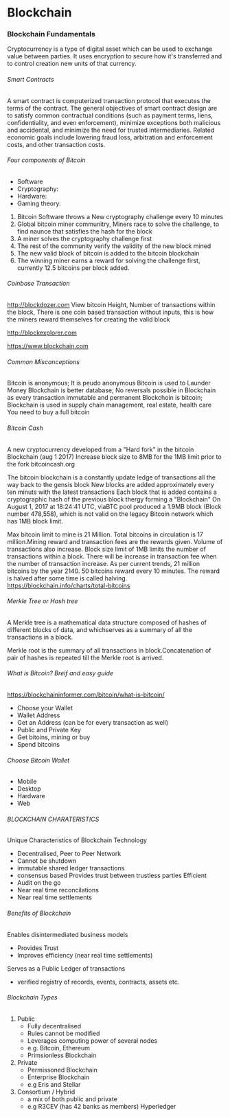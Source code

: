 # Blockchain
### Blockchain Fundamentals

Cryptocurrency is a type of digital asset which can be used to exchange value between parties.
It uses encryption to secure how it's transferred and to control creation new units of that currency.

###### Smart Contracts

A smart contract is computerized transaction protocol that executes the terms of the contract.
The general objectives of smart contract design are to satisfy common contractual conditions (such as payment terms, liens, confidentiality, and even enforcement), minimize exceptions both malicious and accidental, and minimize the need for trusted intermediaries. 
Related economic goals include lowering fraud loss, arbitration and enforcement costs, and other transaction costs.

###### Four components of Bitcoin
- Software 
- Cryptography: 
- Hardware: 
- Gaming theory: 

1) Bitcoin Software throws a New cryptography challenge every 10 minutes
2) Global bitcoin miner communitry, Miners race to solve the challenge, to find naunce that satisfies the hash for the block
3) A miner solves the cryptography challenge first
4) The rest of the community verify the validity of the new block mined
5) The new valid block of bitcoin is added to the bitcoin blockchain
6) The winning miner earns a reward for solving the challenge first, currently 12.5 bitcoins per block added.

###### Coinbase Transaction
http://blockdozer.com
View bitcoin Height, Number of transactions within the block,
There is one coin based transaction without inputs, this is how the miners reward themselves for creating the valid block

http://blockexplorer.com

https://www.blockchain.com

###### Common Misconceptions

Bitcoin is anonymous; It is peudo anonymous
Bitcoin is used to Launder Money
Blockchain is better database; No reversals possible in Blockchain as every transaction immutable and permanent
Blockchoin is bitcoin; Blockchain is used in supply chain management, real estate, health care
You need to buy a full bitcoin


###### Bitcoin Cash

 A new cryptocurrency developed from a "Hard fork" in the bitcoin Blockchain (aug 1 2017)
 Increase block size to 8MB for the 1MB limit prior to the fork
 bitcoincash.org

The bitcoin blockchain is a constantly update ledge of transactions all the way back to the gensis block
New blocks are added approximately every ten minuts with the latest transactions
Each block that is added contains a cryptographic hash of the previous block thergy forming a "Blockchain"
On August 1, 2017 at 18:24:41 UTC, viaBTC pool produced a 1.9MB block (Block number 478,558), which is not valid on the legacy Bitcoin network which has 1MB block limit.

Max bitcoin limit to mine is 21 Million. Total bitcoins in circulation is 17 million.Mining reward and transaction fees are the rewards given. Volume of transactions also increase. Block size limit of 1MB limits the number of transactions within a block. There will be increase in transaction fee when the number of transaction increase. As per current trends, 21 million bitcoins by the year 2140. 50 bitcoins reward every 10 minutes. The reward is halved after some time is called halving.
https://blockchain.info/charts/total-bitcoins

###### Merkle Tree or Hash tree

A Merkle tree is a mathematical data structure composed of hashes of different blocks of data, and whichserves as a summary of all the transactions in a block.

Merkle root is the summary of all transactions in block.Concatenation of pair of hashes is repeated till the Merkle root is arrived.


###### What is Bitcoin? Breif and easy guide
https://blockchaininformer.com/bitcoin/what-is-bitcoin/
- Choose your Wallet
- Wallet Address
- Get an Address (can be for every transaction as well)
- Public and Private Key
- Get bitoins, mining or buy
- Spend bitcoins

###### Choose Bitcoin Wallet
- Mobile
- Desktop
- Hardware
- Web


###### BLOCKCHAIN CHARATERISTICS
Unique Characteristics of Blockchain Technology
- Decentralised, Peer to Peer Network
- Cannot be shutdown
- immutable shared ledger transactions
- consensus based
Provides trust between trustless parties
Efficient
- Audit on the go
- Near real time reconcilations
- Near real time  settlements

###### Benefits of Blockchain
Enables disintermediated business models
- Provides Trust
- Improves efficiency (near real time settlements)

Serves as a Public Ledger of transactions
- verified registry of records, events, contracts, assets etc.

###### Blockchain Types
1. Public 
   - Fully decentralised
   - Rules cannot be modified
   - Leverages computing power of several nodes
   - e.g. Bitcoin, Ethereum
   - Primsionless Blockchain
 2. Private
    - Permissoned Blockchain
    - Enterprise Blockchain
    - e.g Eris and Stellar
 3. Consortium / Hybrid
    - a mix of both public and private
    - e.g R3CEV (has 42 banks as members) Hyperledger
